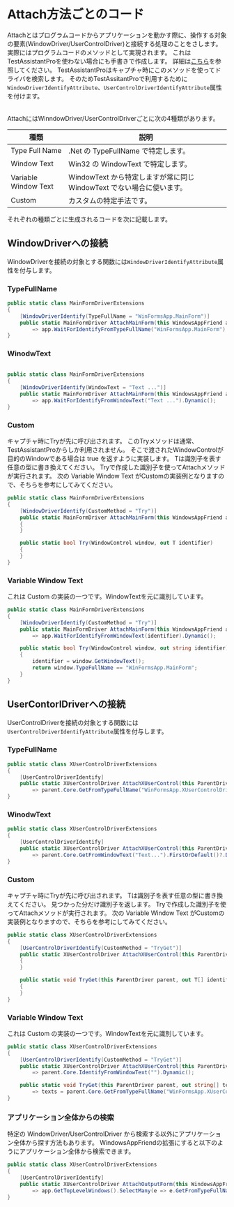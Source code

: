 # Attach方法ごとのコード

Attachとはプログラムコードからアプリケーションを動かす際に、操作する対象の要素(WindowDriver/UserControlDriver)と接続する処理のことをさします。 実際にはプログラムコードのメソッドとして実現されます。
これはTestAssistantProを使わない場合にも手書きで作成します。
詳細は[こちら](https://github.com/Codeer-Software/Friendly/blob/master/TestAutomationDesign.jp.md#attach)を参照してください。
TestAssistantProはキャプチャ時にこのメソッドを使ってドライバを検索します。
そのためTestAssitantProで利用するために`WindowDriverIdentifyAttribute`、`UserControlDriverIdentifyAttribute`属性を付けます。

<br>
AttachにはWinndowDriver/UserControlDriverごとに次の4種類があります。

| 種類 | 説明 |
|-----|-----|
| Type Full Name | .Net の TypeFullName で特定します。 |
| Window Text | Win32 の WindowText で特定します。 |
| Variable Window Text | WindowText から特定しますが常に同じ WindowText でない場合に使います。 |
| Custom | カスタムの特定手法です。 |

それぞれの種類ごとに生成されるコードを次に記載します。

## WindowDriverへの接続

WindowDriverを接続の対象とする関数には`WindowDriverIdentifyAttribute`属性を付与します。

### TypeFullName

```cs
public static class MainFormDriverExtensions
{
    [WindowDriverIdentify(TypeFullName = "WinFormsApp.MainForm")]
    public static MainFormDriver AttachMainForm(this WindowsAppFriend app)
        => app.WaitForIdentifyFromTypeFullName("WinFormsApp.MainForm").Dynamic();
}
```
### WinodwText

```cs
    
public static class MainFormDriverExtensions
{
    [WindowDriverIdentify(WindowText = "Text ...")]
    public static MainFormDriver AttachMainForm(this WindowsAppFriend app)
        => app.WaitForIdentifyFromWindowText("Text ...").Dynamic();
}
```
### Custom

キャプチャ時にTryが先に呼び出されます。
このTryメソッドは通常、TestAssistantProからしか利用されません。
そこで渡されたWindowControlが目的のWindowである場合は true を返すように実装します。
Tは識別子を表す任意の型に書き換えてください。
Tryで作成した識別子を使ってAttachメソッドが実行されます。
次の Variable Window Text がCustomの実装例となりますので、そちらを参考にしてみてください。
```cs
public static class MainFormDriverExtensions
{
    [WindowDriverIdentify(CustomMethod = "Try")]
    public static MainFormDriver AttachMainForm(this WindowsAppFriend app, T identifier)
    {
    }

    public static bool Try(WindowControl window, out T identifier)
    {
    }
}
```

### Variable Window Text

これは Custom の実装の一つです。WindowTextを元に識別しています。
```cs
public static class MainFormDriverExtensions
{
    [WindowDriverIdentify(CustomMethod = "Try")]
    public static MainFormDriver AttachMainForm(this WindowsAppFriend app, string identifier)
        => app.WaitForIdentifyFromWindowText(identifier).Dynamic();

    public static bool Try(WindowControl window, out string identifier)
    {
        identifier = window.GetWindowText();
        return window.TypeFullName == "WinFormsApp.MainForm";
    }
}
```

## UserContorlDriverへの接続

UserControlDriverを接続の対象とする関数には`UserControlDriverIdentifyAttribute`属性を付与します。

### TypeFullName

```cs
public static class XUserControlDriverExtensions
{
    [UserControlDriverIdentify]
    public static XUserControlDriver AttachXUserControl(this ParentDriver parent)
        => parent.Core.GetFromTypeFullName("WinFormsApp.XUserControlDriver").FirstOrDefault()?.Dynamic();
}
```

### WinodwText

```cs
public static class XUserControlDriverExtensions
{
    [UserControlDriverIdentify]
    public static XUserControlDriver AttachXUserControl(this ParentDriver parent)
        => parent.Core.GetFromWindowText("Text...").FirstOrDefault()?.Dynamic();
}
```

### Custom

キャプチャ時にTryが先に呼び出されます。
Tは識別子を表す任意の型に書き換えてください。
見つかった分だけ識別子を返します。
Tryで作成した識別子を使ってAttachメソッドが実行されます。
次の Variable Window Text がCustomの実装例となりますので、そちらを参考にしてみてください。
```cs
public static class XUserControlDriverExtensions
{
    [UserControlDriverIdentify(CustomMethod = "TryGet")]
    public static XUserControlDriver AttachXUserControl(this ParentDriver parent, T identifier)
    {
    }

    public static void TryGet(this ParentDriver parent, out T[] identifier)
    {
    }
}
```

### Variable Window Text

これは Custom の実装の一つです。WindowTextを元に識別しています。

```cs
public static class XUserControlDriverExtensions
{
    [UserControlDriverIdentify(CustomMethod = "TryGet")]
    public static XUserControlDriver AttachXUserControl(this ParentDriver parent, string text)
        => parent.Core.IdentifyFromWindowText("").Dynamic();

    public static void TryGet(this ParentDriver parent, out string[] texts)
        => texts = parent.Core.GetFromTypeFullName("WinFormsApp.XUserControlDriver").Select(e => (string)e.Dynamic().Text).ToArray();
}
```

### アプリケーション全体からの検索

特定の WindowDriver/UserControlDriver から検索する以外にアプリケーション全体から探す方法もあります。
WindowsAppFriendの拡張にすると以下のようにアプリケーション全体から検索できます。

```cs
public static class XUserControlDriverExtensions
{
    [UserControlDriverIdentify]
    public static XUserControlDriver AttachOutputForm(this WindowsAppFriend app)
        => app.GetTopLevelWindows().SelectMany(e => e.GetFromTypeFullName("WinFormsApp.XUserControlDriver")).FirstOrDefault()?.Dynamic();
}
```

